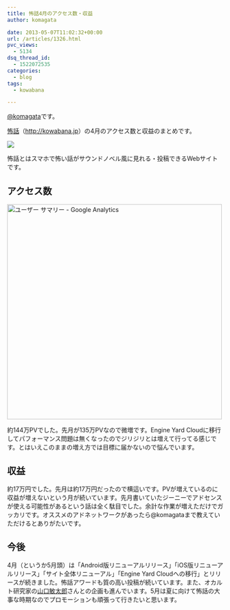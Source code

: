 ```yaml
---
title: 怖話4月のアクセス数・収益
author: komagata

date: 2013-05-07T11:02:32+00:00
url: /articles/1326.html
pvc_views:
  - 5134
dsq_thread_id:
  - 1522072535
categories:
  - blog
tags:
  - kowabana

---
```

[@komagata][1]です。

<a href="http://kowabana.jp" title="怖話" target="_blank">怖話</a>（<a href="http://kowabana.jp" title="怖話" target="_blank">http://kowabana.jp</a>）の4月のアクセス数と収益のまとめです。


  <a href="http://kowabana.jp"><img src="https://lh4.googleusercontent.com/-8-pkth8ETpA/UYjg32awOAI/AAAAAAAADKg/0h8DP9Cg4CQ/s400/Screen%2520Shot%25202013-05-07%2520at%25208.08.34%2520PM.png" /></a>


怖話とはスマホで怖い話がサウンドノベル風に見れる・投稿できるWebサイトです。

## アクセス数


  <img width="500px" src="http://gyazo.com/d52432241fa0412f447483f632d761c5.png" alt="ユーザー サマリー - Google Analytics" />


約144万PVでした。先月が135万PVなので微増です。Engine Yard Cloudに移行してパフォーマンス問題は無くなったのでジリジリとは増えて行ってる感じです。とはいえこのままの増え方では目標に届かないので悩んでいます。

## 収益

約17万円でした。先月は約17万円だったので横這いです。PVが増えているのに収益が増えないという月が続いています。先月書いていたジーニーでアドセンスが使える可能性があるという話は全く駄目でした。余計な作業が増えただけでガッカリです。オススメのアドネットワークがあったら@komagataまで教えていただけるとありがたいです。

## 今後

4月（というか5月頭）は「Android版リニューアルリリース」「iOS版リニューアルリリース」「サイト全体リニューアル」「Engine Yard Cloudへの移行」とリリースが続きました。怖話アワードも質の高い投稿が続いています。また、オカルト研究家の[山口敏太郎][2]さんとの企画も進んでいます。5月は夏に向けて怖話の大事な時期なのでプロモーションも頑張って行きたいと思います。

 [1]: http://twitter.com/komagata
 [2]: http://blog.goo.ne.jp/youkaiou/